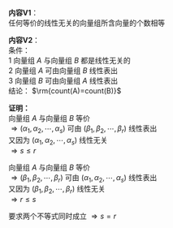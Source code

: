 **内容V1**：  
任何等价的线性无关的向量组所含向量的个数相等  
  
**内容V2**：  
条件：  
1 向量组 $A$ 与向量组 $B$ 都是线性无关的  
2 向量组 $A$ 可由向量组 $B$ 线性表出  
3 向量组 $B$ 可由向量组 $A$ 线性表出  
结论： $\rm{count(A)=count(B)}$  
  
**证明：**  
向量组 $A$ 与向量组 $B$ 等价  
$\Rightarrow(\alpha_1,\alpha_2,\cdots,\alpha_s)$ 可由 $(\beta_1,\beta_2,\cdots,\beta_r)$ 线性表出  
又因为 $(\alpha_1,\alpha_2,\cdots,\alpha_s)$ 线性无关  
$\Rightarrow s\leq r$  
  
向量组 $A$ 与向量组 $B$ 等价  
$\Rightarrow(\beta_1,\beta_2,\cdots,\beta_r)$ 可由 $(\alpha_1,\alpha_2,\cdots,\alpha_s)$ 线性表出  
又因为 $(\beta_1,\beta_2,\cdots,\beta_r)$ 线性无关  
$\Rightarrow r\leq s$  
  
要求两个不等式同时成立 $\Rightarrow s=r$  
